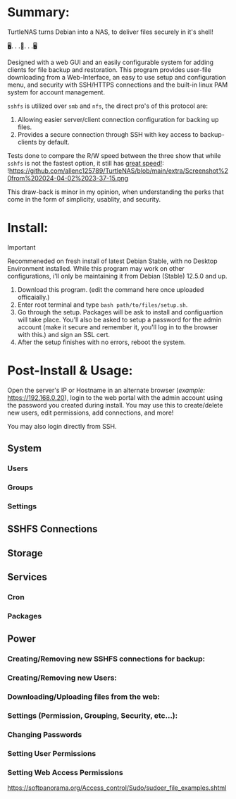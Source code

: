 # Summary:

TurtleNAS turns Debian into a NAS, to deliver files securely in it's shell!‎

:desktop_computer:. . .:turtle:. . .:desktop_computer:

Designed with a web GUI and an easily configurable system for adding clients for file backup and restoration. This program provides user-file downloading from a Web-Interface, an easy to use setup and configuration menu, and security with SSH/HTTPS connections and the built-in linux PAM system for account management.

`sshfs` is utilized over `smb` and `nfs`, the direct pro's of this protocol are:

  1) Allowing easier server/client connection configuration for backing up files.
  2) Provides a secure connection through SSH with key access to backup-clients by default.

Tests done to compare the R/W speed between the three show that while `sshfs` is not the fastest option, it still has [great speed!](https://blog.ja-ke.tech/2019/08/27/nas-performance-sshfs-nfs-smb.html): !https://github.com/allenc125789/TurtleNAS/blob/main/extra/Screenshot%20from%202024-04-02%2023-37-15.png

This draw-back is minor in my opinion, when understanding the perks that come in the form of simplicity, usablity, and security.

# Install:
> [!IMPORTANT]
> Recommeneded on fresh install of latest Debian Stable, with no Desktop Environment installed. While this program may work on other configurations, i'll only be maintaining it from Debian (Stable) 12.5.0 and up.

  1) Download this program. (edit the command here once uploaded officaially.)
  2) Enter root terminal and type `bash path/to/files/setup.sh`.
  3) Go through the setup. Packages will be ask to install and configuartion will take place. You'll also be asked to setup a password for the admin account (make it secure and remember it, you'll log in to the browser with this.) and sign an SSL cert.
  4) After the setup finishes with no errors, reboot the system.

# Post-Install & Usage:

Open the server's IP or Hostname in an alternate browser (*example:* https://192.168.0.20), login to the web portal with the admin account using the password you created during install. You may use this to create/delete new users, edit permissions, add connections, and more!

You may also login directly from SSH.


## System
### Users
### Groups
### Settings
## SSHFS Connections
## Storage
## Services
### Cron
### Packages
## Power



### Creating/Removing new SSHFS connections for backup:
### Creating/Removing new Users:
### Downloading/Uploading files from the web:
### Settings (Permission, Grouping, Security, etc...):
### Changing Passwords
### Setting User Permissions
### Setting Web Access Permissions

https://softpanorama.org/Access_control/Sudo/sudoer_file_examples.shtml

